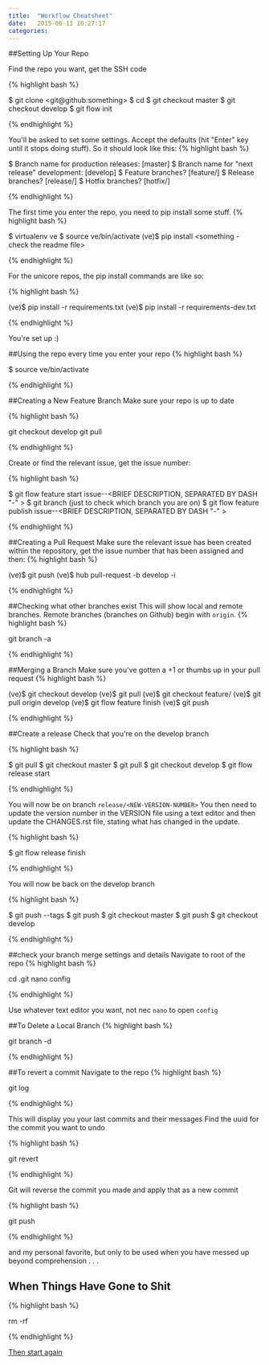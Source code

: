 ```yaml
---
title:  "Workflow Cheatsheet"
date:   2015-06-11 10:27:17
categories: 
---
```


##Setting Up Your Repo

Find the repo you want, get the SSH code

{% highlight bash %}

$ git clone <git@github:something>
$ cd <REPO>
$ git checkout master 
$ git checkout develop
$ git flow init

{% endhighlight %}

You'll be asked to set some settings. Accept the defaults (hit "Enter" key until it stops doing stuff). So it should look like this:
{% highlight bash %}

$ Branch name for production releases: [master]
$ Branch name for "next release" development: [develop]
$ Feature branches? [feature/] 
$ Release branches? [release/] 
$ Hotfix branches? [hotfix/]

{% endhighlight %}

The first time you enter the repo, you need to pip install some stuff.
{% highlight bash %}

$ virtualenv ve
$ source ve/bin/activate
(ve)$ pip install <something - check the readme file>

{% endhighlight %}

For the unicore repos, the pip install commands are like so:

{% highlight bash %}

(ve)$ pip install -r requirements.txt
(ve)$ pip install -r requirements-dev.txt

{% endhighlight %}

You're set up :)

##Using the repo
every time you enter your repo
{% highlight bash %}

$ source ve/bin/activate

{% endhighlight %}

##Creating a New Feature Branch
Make sure your repo is up to date

{% highlight bash %}

git checkout develop
git pull

{% endhighlight %}

Create or find the relevant issue, get the issue number:

{% highlight bash %}

$ git flow feature start issue-<ISSUE NUMBER>-<BRIEF DESCRIPTION, SEPARATED BY DASH "-" >
$ git branch (just to check which branch you are on)
$ git flow feature publish issue-<ISSUE NUMBER>-<BRIEF DESCRIPTION, SEPARATED BY DASH "-" >

{% endhighlight %}

##Creating a Pull Request
Make sure the relevant issue has been created within the repository, get the issue number that has been assigned and then:
{% highlight bash %}

(ve)$ git push
(ve)$ hub pull-request -b develop -i <ISSUE NUMBER>

{% endhighlight %}

##Checking what other branches exist
This will show local and remote branches. Remote branches (branches on Github) begin with `origin`.
{% highlight bash %}

git branch -a

{% endhighlight %}

##Merging a Branch
Make sure you've gotten a +1 or thumbs up in your pull request
{% highlight bash %}

(ve)$ git checkout develop
(ve)$ git pull
(ve)$ git checkout feature/<BRANCH NAME>
(ve)$ git pull origin develop
(ve)$ git flow feature finish <BRANCH NAME>
(ve)$ git push

{% endhighlight %}

##Create a release
Check that you're on the develop branch

{% highlight bash %}

$ git pull
$ git checkout master
$ git pull
$ git checkout develop
$ git flow release start <NEW-VERSION-NUMBER>

{% endhighlight %}

You will now be on branch `release/<NEW-VERSION-NUMBER>`
You then need to update the version number in the VERSION file using a text editor and then update the CHANGES.rst file, stating what has changed in the update.

{% highlight bash %}

$ git flow release finish <NEW-VERSION-NUMBER>

{% endhighlight %}

You will now be back on the develop branch

{% highlight bash %}

$ git push --tags
$ git push
$ git checkout master
$ git push
$ git checkout develop

{% endhighlight %}

##check your branch merge settings and details
Navigate to root of the repo
{% highlight bash %}

cd .git
nano config

{% endhighlight %}

Use whatever text editor you want, not nec `nano` to open `config`

##To Delete a Local Branch
{% highlight bash %}

git branch -d <LOCAL BRANCH NAME>

{% endhighlight %}


##To revert a commit
Navigate to the repo
{% highlight bash %}

git log

{% endhighlight %}

This will display you your last commits and their messages
Find the uuid for the commit you want to undo

{% highlight bash %}

git revert <UUID>

{% endhighlight %}

Git will reverse the commit you made and apply that as a new commit

{% highlight bash %}

git push

{% endhighlight %}

and my personal favorite, but only to be used when you have messed up beyond comprehension . . .

## When Things Have Gone to Shit

{% highlight bash %}

rm -rf <REPO NAME>

{% endhighlight %}

[Then start again](/wow/2015/06/11/workflow-cheatsheet.html#setting-up-your-repo)